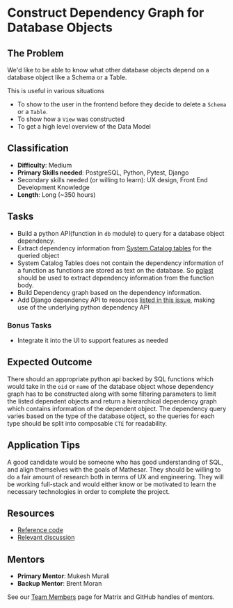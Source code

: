 # Construct Dependency Graph for Database Objects

## The Problem
We'd like to be able to know what other database objects depend on a database object like a Schema or a Table.

This is useful in various situations

- To show to the user in the frontend before they decide to delete a `Schema` or a `Table`.
- To show how a `View` was constructed 
- To get a high level overview of the Data Model

## Classification
- **Difficulty**: Medium
- **Primary Skills needed**: PostgreSQL, Python, Pytest, Django
- Secondary skills needed (or willing to learn): UX design, Front End Development Knowledge
- **Length**: Long (~350 hours)

## Tasks
- Build a python API(function in `db` module) to query for a database object dependency.
- Extract dependency information from [System Catalog tables](https://www.postgresql.org/docs/8.4/catalogs.html) for the queried object
- System Catalog Tables does not contain the dependency information of a function as functions are stored as text on the database. So [pglast](https://github.com/lelit/pglast) should be used to extract dependency information from the function body.
- Build Dependency graph based on the dependency information.
- Add Django dependency API to resources [listed in this issue](https://github.com/centerofci/mathesar/issues/398), making use of the underlying python dependency API

### Bonus Tasks
- Integrate it into the UI to support features as needed

## Expected Outcome
There should an appropriate python api backed by SQL functions which would take in the `oid` or `name` of the database object whose dependency graph has to be constructed along with some filtering parameters to limit the listed dependent objects and return a hierarchical dependency graph which contains information of the dependent object. The dependency query varies based on the type of the database object, so the queries for each type should be split into composable `CTE` for readability.   

## Application Tips
A good candidate would be someone who has good understanding of SQL, and align themselves with the goals of Mathesar. They should be willing to do a fair amount of research both in terms of UX and engineering. They will be working full-stack and would either know or be motivated to learn the necessary technologies in order to complete the project.

## Resources
- [Reference code](https://wiki.postgresql.org/wiki/Pg_depend_display)
- [Relevant discussion](https://github.com/centerofci/mathesar/issues/398)

## Mentors
- **Primary Mentor**: Mukesh Murali
- **Backup Mentor**: Brent Moran

See our [Team Members](/team/members) page for Matrix and GitHub handles of mentors.
